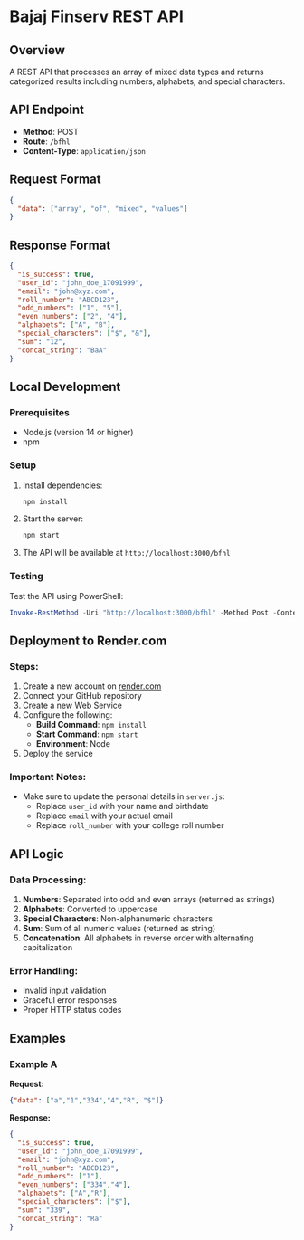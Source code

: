 # Bajaj Finserv REST API

## Overview
A REST API that processes an array of mixed data types and returns categorized results including numbers, alphabets, and special characters.

## API Endpoint
- **Method**: POST
- **Route**: `/bfhl`
- **Content-Type**: `application/json`

## Request Format
```json
{
  "data": ["array", "of", "mixed", "values"]
}
```

## Response Format
```json
{
  "is_success": true,
  "user_id": "john_doe_17091999",
  "email": "john@xyz.com",
  "roll_number": "ABCD123",
  "odd_numbers": ["1", "5"],
  "even_numbers": ["2", "4"],
  "alphabets": ["A", "B"],
  "special_characters": ["$", "&"],
  "sum": "12",
  "concat_string": "BaA"
}
```

## Local Development

### Prerequisites
- Node.js (version 14 or higher)
- npm

### Setup
1. Install dependencies:
   ```bash
   npm install
   ```

2. Start the server:
   ```bash
   npm start
   ```

3. The API will be available at `http://localhost:3000/bfhl`

### Testing
Test the API using PowerShell:
```powershell
Invoke-RestMethod -Uri "http://localhost:3000/bfhl" -Method Post -ContentType "application/json" -Body '{"data": ["a","1","334","4","R", "$"]}'
```

## Deployment to Render.com

### Steps:
1. Create a new account on [render.com](https://render.com)
2. Connect your GitHub repository
3. Create a new Web Service
4. Configure the following:
   - **Build Command**: `npm install`
   - **Start Command**: `npm start`
   - **Environment**: Node
5. Deploy the service

### Important Notes:
- Make sure to update the personal details in `server.js`:
  - Replace `user_id` with your name and birthdate
  - Replace `email` with your actual email
  - Replace `roll_number` with your college roll number

## API Logic

### Data Processing:
1. **Numbers**: Separated into odd and even arrays (returned as strings)
2. **Alphabets**: Converted to uppercase
3. **Special Characters**: Non-alphanumeric characters
4. **Sum**: Sum of all numeric values (returned as string)
5. **Concatenation**: All alphabets in reverse order with alternating capitalization

### Error Handling:
- Invalid input validation
- Graceful error responses
- Proper HTTP status codes

## Examples

### Example A
**Request:**
```json
{"data": ["a","1","334","4","R", "$"]}
```

**Response:**
```json
{
  "is_success": true,
  "user_id": "john_doe_17091999",
  "email": "john@xyz.com",
  "roll_number": "ABCD123",
  "odd_numbers": ["1"],
  "even_numbers": ["334","4"],
  "alphabets": ["A","R"],
  "special_characters": ["$"],
  "sum": "339",
  "concat_string": "Ra"
}
```
